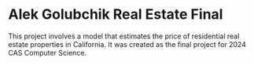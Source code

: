 # Alek Golubchik Real Estate Final
 This project involves a model that estimates the price of residential real estate properties in California. It was created as the final project for 2024 CAS Computer Science.
